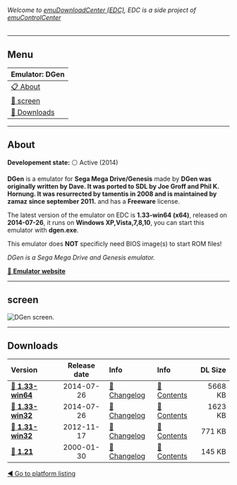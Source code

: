 ###### Welcome to [emuDownloadCenter (EDC)](https://github.com/PhoenixInteractiveNL/emuDownloadCenter/wiki/), EDC is a side project of [emuControlCenter](https://github.com/PhoenixInteractiveNL/emuControlCenter/wiki/)
***
## Menu
| **Emulator: DGen** |
|:---------|
| [:clipboard: About](#about) |
| [:sunrise: screen](#screen) |
| [:floppy_disk: Downloads](#downloads) |
***
## About
**Developement state:** :white_circle: Active (2014)

**DGen** is a emulator for **Sega Mega Drive/Genesis** made by **DGen was originally written by Dave. It was ported to SDL by Joe Groff and Phil K. Hornung. It was resurrected by tamentis in 2008 and is maintained by zamaz since september 2011.** and has a **Freeware** license.

The latest version of the emulator on EDC is **1.33-win64 (x64)**, released on **2014-07-26**, it runs on **Windows XP,Vista,7,8,10**, you can start this emulator with **dgen.exe**.

This emulator does **NOT** specificly need BIOS image(s) to start ROM files!

_DGen is a Sega Mega Drive and Genesis emulator._

[:link: **Emulator website**](http://sourceforge.net/projects/dgen/)
***
## screen
![](https://raw.githubusercontent.com/PhoenixInteractiveNL/emuDownloadCenter/master/hooks/dgen/emulator_screen_01.jpg "DGen screen.")
***
## Downloads
| Version  | Release date  | Info       | Info       | DL Size    |
|:---------|:-------------:|:-----------|:-----------|-----------:|
| [:floppy_disk: **1.33-win64**](https://github.com/PhoenixInteractiveNL/edc-repo0003/raw/master/dgen/1.33-win64.7z) | 2014-07-26 | [:page_facing_up: Changelog](https://github.com/PhoenixInteractiveNL/edc-repo0003/blob/master/dgen/1.33-win64_changelog.txt) | [:mag_right: Contents](https://github.com/PhoenixInteractiveNL/edc-repo0003/blob/master/dgen/1.33-win64_contents.txt) | 5668 KB |
| [:floppy_disk: **1.33-win32**](https://github.com/PhoenixInteractiveNL/edc-repo0003/raw/master/dgen/1.33-win32.7z) | 2014-07-26 | [:page_facing_up: Changelog](https://github.com/PhoenixInteractiveNL/edc-repo0003/blob/master/dgen/1.33-win32_changelog.txt) | [:mag_right: Contents](https://github.com/PhoenixInteractiveNL/edc-repo0003/blob/master/dgen/1.33-win32_contents.txt) | 1623 KB |
| [:floppy_disk: **1.31-win32**](https://github.com/PhoenixInteractiveNL/edc-repo0003/raw/master/dgen/1.31-win32.7z) | 2012-11-17 | [:page_facing_up: Changelog](https://github.com/PhoenixInteractiveNL/edc-repo0003/blob/master/dgen/1.31-win32_changelog.txt) | [:mag_right: Contents](https://github.com/PhoenixInteractiveNL/edc-repo0003/blob/master/dgen/1.31-win32_contents.txt) | 771 KB |
| [:floppy_disk: **1.21**](https://github.com/PhoenixInteractiveNL/edc-repo0003/raw/master/dgen/1.21.7z) | 2000-01-30 | [:page_facing_up: Changelog](https://github.com/PhoenixInteractiveNL/edc-repo0003/blob/master/dgen/1.21_changelog.txt) | [:mag_right: Contents](https://github.com/PhoenixInteractiveNL/edc-repo0003/blob/master/dgen/1.21_contents.txt) | 145 KB |

[:arrow_backward: Go to platform listing](https://github.com/PhoenixInteractiveNL/emuDownloadCenter/wiki/EDC-Platform-List)
